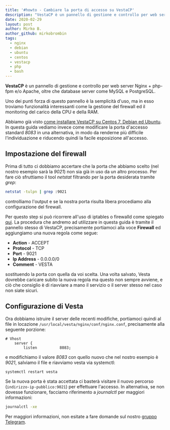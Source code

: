 ```yaml
---
title: '#howto - Cambiare la porta di accesso su VestaCP'
description: "VestaCP è un pannello di gestione e controllo per web server Nginx + php-fpm e/o Apache, oltre che database server come MySQL e.."
date: 2020-02-29
layout: post
author: Mirko B.
author_github: mirkobrombin
tags:
  - nginx  
  - debian  
  - ubuntu  
  - centos 
  - vestacp  
  - php  
  - bash
---
```

**VestaCP** è un pannello di gestione e controllo per web server Nginx + php-fpm e/o Apache, oltre che database server come MySQL e PostgreSQL.

Uno dei punti forza di questo pannello è la semplicità d'uso, ma in esso troviamo funzionalità interessanti come la gestione del firewall ed il monitoring del carico della CPU e della RAM.

Abbiamo già visto <a href="https://linuxhub.it/articles/howto-%E2%80%93-installazione-di-vestacp-su-centos-7-debian-ubuntu">come installare VestaCP su Centos 7, Debian ed Ubuntu</a>. In questa guida vediamo invece come modificare la porta d'accesso standard *8083* in una alternativa, in modo da renderne più difficile l'individuazione e riducendo quindi la facile esposizione all'accesso.

## Impostazione del firewall
Prima di tutto ci dobbiamo accertare che la porta che abbiamo scelto (nel nostro esempio sarà la *9021*) non sia già in uso da un altro processo. Per fare ciò sfruttiamo il tool *netstat* filtrando per la porta desiderata tramite *grep*:
```bash
netstat -tulpn | grep :9021
```
controlliamo l'output e se la nostra porta risulta libera procediamo alla configurazione del firewall.

Per questo step si può ricorrere all'uso di iptables o firewalld come spiegato <a href="https://linuxhub.it/articles/howto-aprire-e-chiudere-porte-con-firewalld">qui</a>. La procedura che andremo ad utilizzare in questa guida è tramite il pannello stesso di VestaCP, precisamente portiamoci alla voce **Firewall** ed aggiungiamo una nuova regola come segue:
* **Action** - ACCEPT
* **Protocol** - TCP
* **Port** - 9021
* **Ip Address** - 0.0.0.0/0
* **Comment** - VESTA

sostituendo la porta con quella da voi scelta. Una volta salvato, Vesta dovrebbe caricare subito la nuova regola ma questo non sempre avviene, e ciò che consiglio è di riavviare a mano il servizio o il server stesso nel caso non siate sicuri.

## Configurazione di Vesta
Ora dobbiamo istruire il server delle recenti modifiche, portiamoci quindi al file in locazione `/usr/local/vesta/nginx/conf/nginx.conf`, precisamente alla seguente porzione:
```
# Vhost
    server {
        listen          8083;
```

e modifichiamo il valore *8083* con quello nuovo che nel nostro esempio è *9021*, salviamo il file e riavviamo vesta via systemctl:
```bash
systemctl restart vesta
```
Se la nuova porta è stata accettata ci basterà visitare il nuovo percorso (`indirizzo-ip-pubblico:9021`) per effettuare l'accesso. In alternativa, se non dovesse funzionare, facciamo riferimento a *journalctl* per maggiori informazioni:
```bash
journalctl -xe
```

Per maggiori informazioni, non esitate a fare domande sul nostro [gruppo Telegram](https://t.me/linuxpeople).